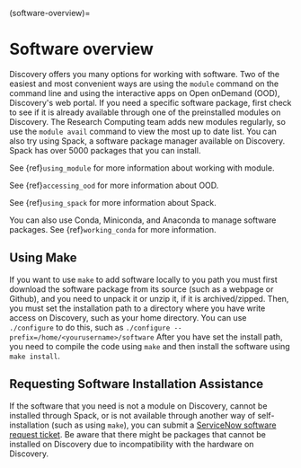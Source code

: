 (software-overview)=

# Software overview

Discovery offers you many options for working with software. Two of the easiest and most convenient ways are
using the `module` command on the command line and using the interactive apps on Open onDemand (OOD), Discovery's web portal.
If you need a specific software package, first check to see if it is already available through one of the preinstalled
modules on Discovery. The Research Computing team adds new modules regularly, so use the `module avail` command
to view the most up to date list. You can also try using Spack, a software package manager available on Discovery. Spack has over 5000 packages that
you can install.

See {ref}`using_module` for more information about working with module.

See {ref}`accessing_ood` for more information about OOD.

See {ref}`using_spack` for more information about Spack.

You can also use Conda, Miniconda, and Anaconda to manage software packages. See {ref}`working_conda` for more information.

## Using Make

If you want to use `make` to add software locally to you path you must first download the
software package from its source (such as a webpage or Github), and you need to unpack it or unzip it, if it is archived/zipped.
Then, you must set the installation path to a directory where you have write access on Discovery, such as your home directory.
You can use `./configure` to do this, such as  `./configure --prefix=/home/<yourusername>/software`
After you have set the install path, you need to compile the code using `make` and then install the software using `make install`.

## Requesting Software Installation Assistance

If the software that you need is not a module on Discovery, cannot be installed through Spack, or is not available through another way of
self-installation (such as using `make`), you can submit a [ServiceNow
software request ticket](https://service.northeastern.edu/tech?id=sc_cat_item&sys_id=777c510bdbebd340a37cd206ca9619b0).
Be aware that there might be packages that cannot be installed on Discovery due
to incompatibility with the hardware on Discovery.
